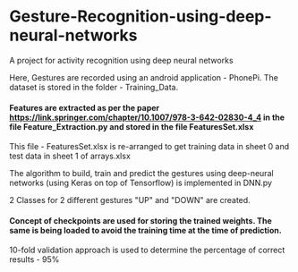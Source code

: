 # Gesture-Recognition-using-deep-neural-networks
A project for activity recognition using deep neural networks

Here, Gestures are recorded using an android application - PhonePi. The dataset is stored in the folder - Training_Data.

#### Features are extracted as per the paper https://link.springer.com/chapter/10.1007/978-3-642-02830-4_4 in the file Feature_Extraction.py and stored in the file FeaturesSet.xlsx

This file - FeaturesSet.xlsx is re-arranged to get training data in sheet 0 and test data in sheet 1 of arrays.xlsx

The algorithm to build, train and predict the gestures using deep-neural networks (using Keras on top of Tensorflow) is implemented in DNN.py

2 Classes for 2 different gestures "UP" and "DOWN" are created.

#### Concept of checkpoints are used for storing the trained weights. The same is being loaded to avoid the training time at the time of prediction.

10-fold validation approach is used to determine the percentage of correct results - 95%
